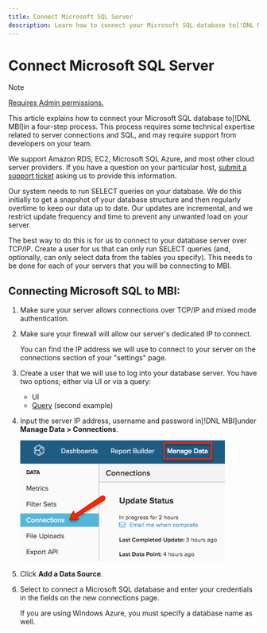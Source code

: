 ```yaml
---
title: Connect Microsoft SQL Server
description: Learn how to connect your Microsoft SQL database to[!DNL MBI]in a four-step process.
---
```

# Connect Microsoft SQL Server

>[!NOTE]
>
>[Requires Admin permissions.](../../../administrator/user-management/user-management.md)

This article explains how to connect your Microsoft SQL database to[!DNL MBI]in a four-step process. This process requires some technical expertise related to server connections and SQL, and may require support from developers on your team.

We support Amazon RDS, EC2, Microsoft SQL Azure, and most other cloud server providers. If you have a question on your particular host, [submit a support ticket](../../../getting-started/support.md) asking us to provide this information.

Our system needs to run SELECT queries on your database. We do this initially to get a snapshot of your database structure and then regularly overtime to keep our data up to date. Our updates are incremental, and we restrict update frequency and time to prevent any unwanted load on your server.

The best way to do this is for us to connect to your database server over TCP/IP. Create a user for us that can only run SELECT queries (and, optionally, can only select data from the tables you specify). This needs to be done for each of your servers that you will be connecting to MBI.

## Connecting Microsoft SQL to MBI:

1. Make sure your server allows connections over TCP/IP and mixed mode authentication.

1. Make sure your firewall will allow our server's dedicated IP to connect.

   You can find the IP address we will use to connect to your server on the connections section of your "settings" page.

1. Create a user that we will use to log into your database server.  You have two options; either via UI or via a query:
    * UI
    * [Query](http://sqlserverplanet.com/security/add-user) (second example)

1. Input the server IP address, username and password in[!DNL MBI]under **Manage Data > Connections**.

    ![](../../../assets/manage-data-connections.png)

1. Click **Add a Data Source**.

1. Select to connect a Microsoft SQL database and enter your credentials in the fields on the new connections page.

   If you are using Windows Azure, you must specify a database name as well.
